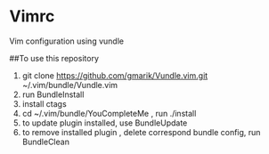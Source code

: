 Vimrc
=====

Vim configuration using vundle

##To use this repository
1. git clone https://github.com/gmarik/Vundle.vim.git ~/.vim/bundle/Vundle.vim
2. run BundleInstall
3. install ctags
4. cd ~/.vim/bundle/YouCompleteMe , run ./install
5. to update plugin installed, use BundleUpdate
6. to remove installed plugin , delete correspond bundle config, run BundleClean
